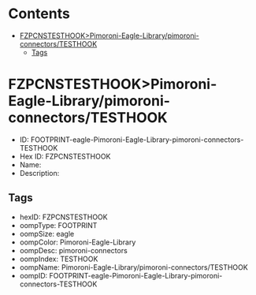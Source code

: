 



Contents
========

* [FZPCNSTESTHOOK>Pimoroni-Eagle-Library/pimoroni-connectors/TESTHOOK](#fzpcnstesthookpimoroni-eagle-librarypimoroni-connectorstesthook)
	* [Tags](#tags)

# FZPCNSTESTHOOK>Pimoroni-Eagle-Library/pimoroni-connectors/TESTHOOK

- ID: FOOTPRINT-eagle-Pimoroni-Eagle-Library-pimoroni-connectors-TESTHOOK
- Hex ID: FZPCNSTESTHOOK
- Name: 
- Description: 

## Tags

- hexID: FZPCNSTESTHOOK
- oompType: FOOTPRINT
- oompSize: eagle
- oompColor: Pimoroni-Eagle-Library
- oompDesc: pimoroni-connectors
- oompIndex: TESTHOOK
- oompName: Pimoroni-Eagle-Library/pimoroni-connectors/TESTHOOK
- oompID: FOOTPRINT-eagle-Pimoroni-Eagle-Library-pimoroni-connectors-TESTHOOK
